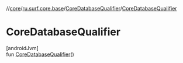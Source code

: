//[core](../../../index.md)/[ru.surf.core.base](../index.md)/[CoreDatabaseQualifier](index.md)/[CoreDatabaseQualifier](-core-database-qualifier.md)

# CoreDatabaseQualifier

[androidJvm]\
fun [CoreDatabaseQualifier](-core-database-qualifier.md)()
